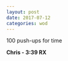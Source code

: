 ```yaml
---
layout: post
date: 2017-07-12
categories: wod
---
```


100 push-ups for time

**Chris - <span>3:39 RX</span>**
